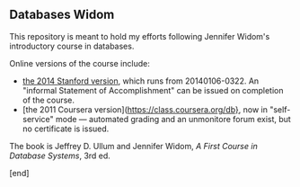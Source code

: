 ## Databases Widom

This repository is meant to hold my efforts following Jennifer Widom's introductory course in databases.

Online versions of the course include:

 * [the 2014 Stanford version](https://class.stanford.edu/courses/Engineering/db/2014_1/about), which runs from 20140106-0322. An "informal Statement of Accomplishment" can be issued on completion of the course.
 * [the 2011 Coursera version](https://class.coursera.org/db}, now in "self-service" mode — automated grading and an unmonitore forum exist, but no certificate is issued.

The book is Jeffrey D. Ullum and Jennifer Widom, _A First Course in Database Systems_, 3rd ed.

[end]
